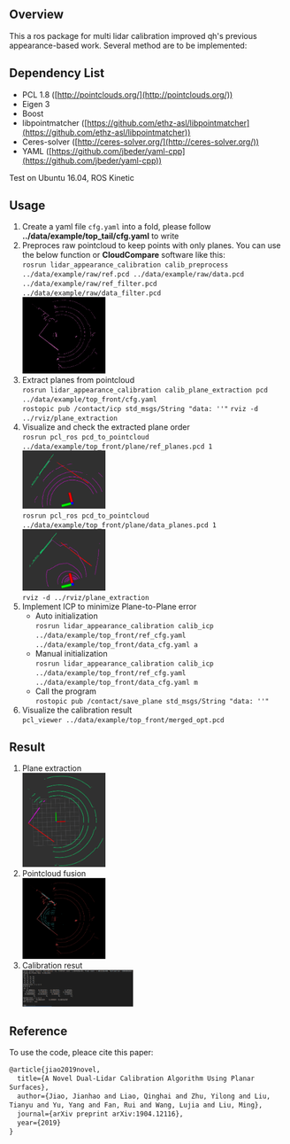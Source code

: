 ## Overview
This a ros package for multi lidar calibration improved qh's previous appearance-based work. Several method are to be implemented:

## Dependency List  
- PCL 1.8 ([http://pointclouds.org/](http://pointclouds.org/))
- Eigen 3
- Boost
- libpointmatcher ([https://github.com/ethz-asl/libpointmatcher](https://github.com/ethz-asl/libpointmatcher))
- Ceres-solver ([http://ceres-solver.org/](http://ceres-solver.org/))
- YAML ([https://github.com/jbeder/yaml-cpp](https://github.com/jbeder/yaml-cpp))

Test on Ubuntu 16.04, ROS Kinetic

## Usage
1. Create a yaml file ```cfg.yaml``` into a fold, please follow  <b>../data/example/top_tail/cfg.yaml</b> to write
2. Preproces raw pointcloud to keep points with only planes. You can use the below function or <b>CloudCompare</b> software like this:<br>
	```rosrun lidar_appearance_calibration calib_preprocess ../data/example/raw/ref.pcd ../data/example/raw/data.pcd ../data/example/raw/ref_filter.pcd ../data/example/raw/data_filter.pcd``` <br>
	<img src="image/filter.png" width="150">
3. Extract planes from pointcloud <br>
	```rosrun lidar_appearance_calibration calib_plane_extraction pcd ../data/example/top_front/cfg.yaml``` <br>
	```rostopic pub /contact/icp std_msgs/String "data: ''"```
	```rviz -d ../rviz/plane_extraction```
4. Visualize and check the extracted plane order <br>
	```rosrun pcl_ros pcd_to_pointcloud ../data/example/top_front/plane/ref_planes.pcd 1```
	<br>
	<img src="image/ref_planes.png" width="150">
	<br>
	```rosrun pcl_ros pcd_to_pointcloud ../data/example/top_front/plane/data_planes.pcd 1```
	<br>
	<img src="image/data_planes.png" width="150">
	<br>
	```rviz -d ../rviz/plane_extraction```
	<br>
5. Implement ICP to minimize Plane-to-Plane error <br>
   * Auto initialization <br>
		```rosrun lidar_appearance_calibration calib_icp ../data/example/top_front/ref_cfg.yaml ../data/example/top_front/data_cfg.yaml a```
	* Manual initialization <br>
	```rosrun lidar_appearance_calibration calib_icp ../data/example/top_front/ref_cfg.yaml ../data/example/top_front/data_cfg.yaml m```
	* Call the program <br>
	```rostopic pub /contact/save_plane std_msgs/String "data: ''"```
6. Visualize the calibration result <br>
	```pcl_viewer ../data/example/top_front/merged_opt.pcd```

## Result
1. Plane extraction <br>
	<img src="image/plane_extraction.png" width="150"> <br>
2. Pointcloud fusion <br>
	<img src="image/merged.png" width="150"> <br>
3. Calibration resut <br>
	<img src="image/calibration_result.png" width="200"> <br>

## Reference  
To use the code, pleace cite this paper:
```
@article{jiao2019novel,
  title={A Novel Dual-Lidar Calibration Algorithm Using Planar Surfaces},
  author={Jiao, Jianhao and Liao, Qinghai and Zhu, Yilong and Liu, Tianyu and Yu, Yang and Fan, Rui and Wang, Lujia and Liu, Ming},
  journal={arXiv preprint arXiv:1904.12116},
  year={2019}
} 
```
